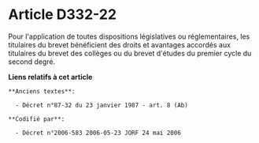 # Article D332-22

Pour l'application de toutes dispositions législatives ou réglementaires, les titulaires du brevet bénéficient des droits et
avantages accordés aux titulaires du brevet des collèges ou du brevet d'études du premier cycle du second degré.

**Liens relatifs à cet article**

	**Anciens textes**:

	  - Décret n°87-32 du 23 janvier 1987 - art. 8 (Ab)

	**Codifié par**:

	  - Décret n°2006-583 2006-05-23 JORF 24 mai 2006
